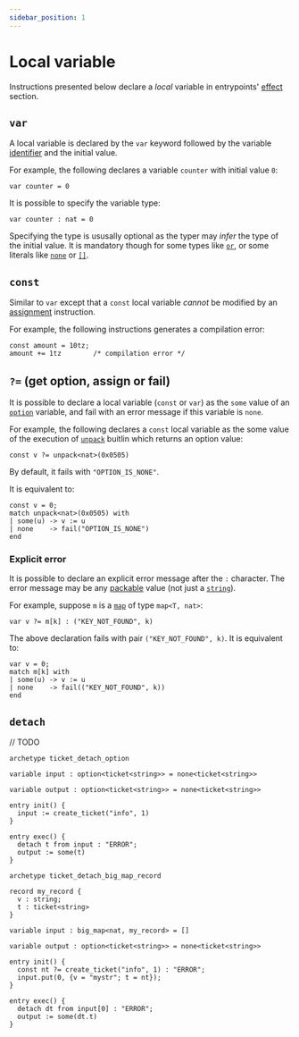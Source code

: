 ```yaml
---
sidebar_position: 1
---
```


# Local variable

Instructions presented below declare a *local* variable in entrypoints' [effect](/docs/reference/declarations/entrypoint#effect) section.
## `var`

A local variable is declared by the `var` keyword followed by the variable [identifier](docs/reference/declarations/identifier) and the initial value.

For example, the following declares a variable `counter` with initial value `0`:
```archetype
var counter = 0
```

It is possible to specify the variable type:
```archetype
var counter : nat = 0
```

Specifying the type is ususally optional as the typer may *infer* the type of the initial value. It is mandatory though for some types like [`or`](/docs/reference/types#or<T1,%20T2>), or some literals like [`none`](/docs/reference/types#option<T>) or [`[]`](/docs/reference/types#list<T>).

## `const`

Similar to `var` except that a `const` local variable *cannot* be modified by an [assignment](/docs/reference/instructions/assignment) instruction.

For example, the following instructions generates a compilation error:
```archetype
const amount = 10tz;
amount += 1tz        /* compilation error */
```

## `?=` (get option, assign or fail)

It is possible to declare a local variable (`const` or `var`) as the `some` value of an [`option`](/docs/reference/types#option<T>) variable, and fail with an error message if this variable is `none`.

For example, the following declares a `const` local variable as the some value of the execution of [`unpack`](/docs/reference/expressions/builtins#unpack<T>(b%20:%20bytes)) buitlin which returns an option value:

```archetype
const v ?= unpack<nat>(0x0505)
```

By default, it fails with `"OPTION_IS_NONE"`.

It is equivalent to:
```archetype
const v = 0;
match unpack<nat>(0x0505) with
| some(u) -> v := u
| none    -> fail("OPTION_IS_NONE")
end
```

### Explicit error

It is possible to declare an explicit error message after the `:` character. The error message may be any [packable](/docs/language-basics/types#packable) value (not just a [`string`](/docs/reference/types#string)).

For example, suppose `m` is a [`map`](/docs/reference/types#map<K,%20V>) of type `map<T, nat>`:
```archetype
var v ?= m[k] : ("KEY_NOT_FOUND", k)
```

The above declaration fails with pair `("KEY_NOT_FOUND", k)`. It is equivalent to:
```archetype
var v = 0;
match m[k] with
| some(u) -> v := u
| none    -> fail(("KEY_NOT_FOUND", k))
end
```

## `detach`

// TODO

```archetype
archetype ticket_detach_option

variable input : option<ticket<string>> = none<ticket<string>>

variable output : option<ticket<string>> = none<ticket<string>>

entry init() {
  input := create_ticket("info", 1)
}

entry exec() {
  detach t from input : "ERROR";
  output := some(t)
}
```

```archetype
archetype ticket_detach_big_map_record

record my_record {
  v : string;
  t : ticket<string>
}

variable input : big_map<nat, my_record> = []

variable output : option<ticket<string>> = none<ticket<string>>

entry init() {
  const nt ?= create_ticket("info", 1) : "ERROR";
  input.put(0, {v = "mystr"; t = nt});
}

entry exec() {
  detach dt from input[0] : "ERROR";
  output := some(dt.t)
}
```